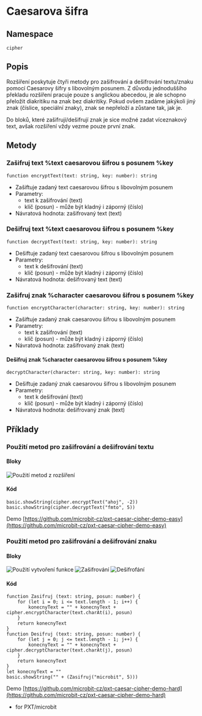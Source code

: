 # Caesarova šifra

## Namespace
```
cipher
```
## Popis
Rozšíření poskytuje čtyři metody pro zašifrování a dešifrování textu/znaku pomocí Caesarovy šifry s libovolným posunem. Z důvodu jednoduššího překladu rozšíření pracuje pouze s anglickou abecedou, je ale schopno přeložit diakritiku na znak bez diakritiky. Pokud ovšem zadáme jakýkoli jiný znak (číslice, speciální znaky), znak se nepřeloží a zůstane tak, jak je.

Do bloků, které zašifrují/dešifrují znak je sice možné zadat víceznakový text, avšak rozšíření vždy vezme pouze první znak.
 
## Metody
### Zašifruj text %text caesarovou šifrou s posunem %key
```
function encryptText(text: string, key: number): string
```
- Zašiftuje zadaný text caesarovou šifrou s libovolným posunem
- Parametry:
    - text k zašifrování (text)
    - klíč (posun) - může být kladný i záporný (číslo)
- Návratová hodnota: zašifrovaný text (text)

### Dešifruj text %text caesarovou šifrou s posunem %key
```
function decryptText(text: string, key: number): string
```
- Dešiftuje zadaný text caesarovou šifrou s libovolným posunem
- Parametry:
    - text k dešifrování (text)
    - klíč (posun) - může být kladný i záporný (číslo)
- Návratová hodnota: dešifrovaný text (text)

### Zašifruj znak %character caesarovou šifrou s posunem %key
```
function encryptCharacter(character: string, key: number): string
```
- Zašiftuje zadaný znak caesarovou šifrou s libovolným posunem
- Parametry:
    - text k zašifrování (text)
    - klíč (posun) - může být kladný i záporný (číslo)
- Návratová hodnota: zašifrovaný znak (text)
#### Dešifruj znak %character caesarovou šifrou s posunem %key
```
decryptCharacter(character: string, key: number): string
```
- Dešiftuje zadaný znak caesarovou šifrou s libovolným posunem
- Parametry:
    - text k dešifrování (text)
    - klíč (posun) - může být kladný i záporný (číslo)
- Návratová hodnota: dešifrovaný znak (text)

## Příklady

### Použití metod pro zašifrování a dešifrování textu

#### Bloky
![Použití metod z rozšíření](https://github.com/microbit-cz/pxt-caesar-cipher-extension/blob/master/images/usageexample.png)
#### Kód
```
basic.showString(cipher.encryptText("ahoj", -2))
basic.showString(cipher.decryptText("fmto", 5))
```
Demo  [https://github.com/microbit-cz/pxt-caesar-cipher-demo-easy](https://github.com/microbit-cz/pxt-caesar-cipher-demo-easy)


### Použití metod pro zašifrování a dešifrování znaku
#### Bloky
![Použití vytvoření funkce](https://github.com/microbit-cz/pxt-caesar-cipher-extension/blob/master/images/usageexample2.png)
![Zašifrování](https://github.com/microbit-cz/pxt-caesar-cipher-extension/blob/master/images/encode.png)
![Dešifrofání](https://github.com/microbit-cz/pxt-caesar-cipher-extension/blob/master/images/decode.png)

#### Kód
```
function Zasifruj (text: string, posun: number) {
    for (let i = 0; i <= text.length - 1; i++) {
        konecnyText = "" + konecnyText + cipher.encryptCharacter(text.charAt(i), posun)
    }
    return konecnyText
}
function Desifruj (text: string, posun: number) {
    for (let j = 0; j <= text.length - 1; j++) {
        konecnyText = "" + konecnyText + cipher.decryptCharacter(text.charAt(j), posun)
    }
    return konecnyText
}
let konecnyText = ""
basic.showString("" + (Zasifruj("microbit", 5)))
```
Demo  [https://github.com/microbit-cz/pxt-caesar-cipher-demo-hard](https://github.com/microbit-cz/pxt-caesar-cipher-demo-hard)

* for PXT/microbit
<script src="https://makecode.com/gh-pages-embed.js"></script><script>makeCodeRender("{{ site.makecode.home_url }}", "{{ site.github.owner_name }}/{{ site.github.repository_name }}");</script>

